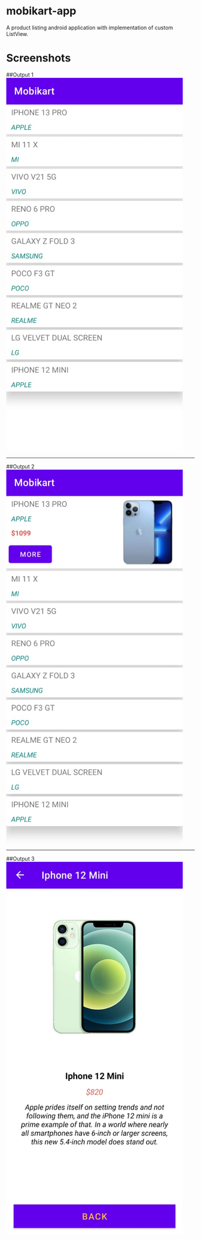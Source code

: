 # mobikart-app
A product listing android application with implementation of custom ListView.

# Screenshots
##Output 1
![Output 1](./screenshots/Output1.jpeg)

--------------------------------------
##Output 2
![Output 2](./screenshots/Output2.jpeg)

--------------------------------------
##Output 3
![Output 3](./screenshots/Output4.jpeg)

